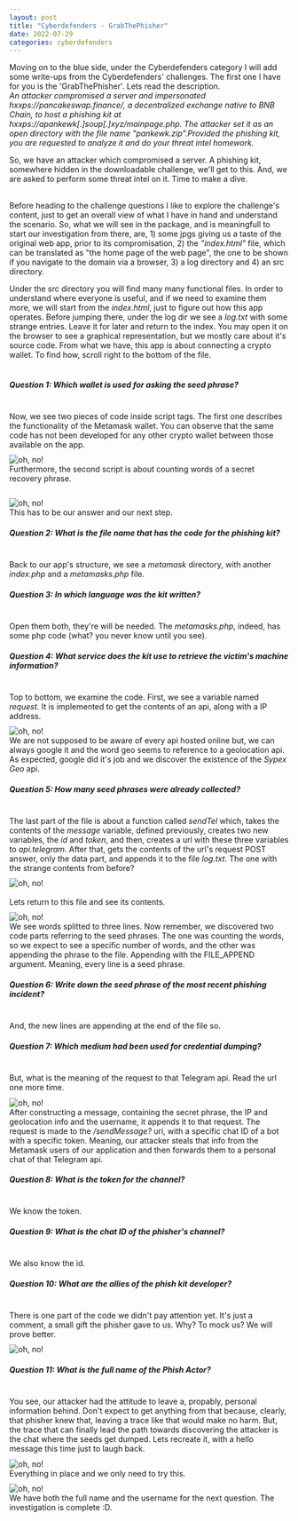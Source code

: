 ```yaml
---
layout: post
title: "Cyberdefenders - GrabThePhisher"
date: 2022-07-29
categories: cyberdefenders
---
```


Moving on to the blue side, under the Cyberdefenders category I will add some write-ups from the Cyberdefenders' challenges. The first one I have for you is the 'GrabThePhisher'. Lets read the description.<br>
<i>An attacker compromised a server and impersonated hxxps://pancakeswap.finance/, a decentralized exchange native to BNB Chain, to host a phishing kit at hxxps://apankewk[.]soup[.]xyz/mainpage.php. The attacker set it as an open directory with the file name "pankewk.zip".Provided the phishing kit, you are requested to analyze it and do your threat intel homework.</i><br>

So, we have an attacker which compromised a server. A phishing kit, somewhere hidden in the downloadable challenge, we'll get to this. And, we are asked to perform some threat intel on it. Time to make a dive.<br><br>

Before heading to the challenge questions I like to explore the challenge's content, just to get an overall view of what I have in hand and understand the scenario. So, what we will see in the package, and is meaningfull to start our investigation from there, are, 1) some jpgs giving us a taste of the original web app, prior to its compromisation, 2) the <i>"index.html"</i> file, which can be translated as "the home page of the web page", the one to be shown if you navigate to the domain via a browser, 3) a log directory and 4) an src directory.<br>

Under the src directory you will find many many functional files. In order to understand where everyone is useful, and if we need to examine them more, we will start from the <i>index.html</i>, just to figure out how this app operates. Before jumping there, under the log dir we see a <i>log.txt</i> with some strange entries. Leave it for later and return to the index. You may open it on the browser to see a graphical representation, but we mostly care about it's source code. From what we have, this app is about connecting a crypto wallet. To find how, scroll right to the bottom of the file.<br><br>

<article>
<h5>Question 1: Which wallet is used for asking the seed phrase?</h5><br>
Now, we see two pieces of code inside script tags. The first one describes the functionality of the Metamask wallet. You can observe that the same code has not been developed for any other crypto wallet between those available on the app.<br>
<img src="/securityegg/assets/images/cyberdefenders/phisher/1_index_connect.png" alt="oh, no!" style="margin-top: 2%; max-width: 100%"><br>
Furthermore, the second script is about counting words of a secret recovery phrase.<br><br>
<img src="/securityegg/assets/images/cyberdefenders/phisher/1_secret_phrases.png" alt="oh, no!" style="margin-top: 2%; max-width: 100%"><br>
This has to be our answer and our next step.<br>
<h5>Question 2: What is the file name that has the code for the phishing kit?</h5><br>
Back to our app's structure, we see a <i>metamask</i> directory, with another <i>index.php</i> and a <i>metamasks.php</i> file.<br>
<h5>Question 3: In which language was the kit written?</h5><br>
Open them both, they're will be needed. The <i>metamasks.php</i>, indeed, has some php code (what? you never know until you see).<br>
<h5>Question 4: What service does the kit use to retrieve the victim's machine information?</h5><br>
Top to bottom, we examine the code. First, we see a variable named <i>request</i>. It is implemented to get the contents of an api, along with a IP address.<br>
<img src="/securityegg/assets/images/cyberdefenders/phisher/4_api.png" alt="oh, no!" style="margin-top: 2%; max-width: 100%"><br>
We are not supposed to be aware of every api hosted online but, we can always google it and the word geo seems to reference to a geolocation api. As expected, google did it's job and we discover the existence of the <i>Sypex Geo</i> api.<br>
<h5>Question 5: How many seed phrases were already collected?</h5><br>
The last part of the file is about a function called <i>sendTel</i> which, takes the contents of the <i>message</i> variable, defined previously, creates two new variables, the <i>id</i> and <i>token</i>, and then, creates a url with these three variables to <i>api.telegram</i>. After that, gets the contents of the url's request POST answer, only the data part, and appends it to the file <i>log.txt</i>. The one with the strange contents from before?<br>
<img src="/securityegg/assets/images/cyberdefenders/phisher/5_code_part.png" alt="oh, no!" style="margin-top: 2%; max-width: 100%"><br><br>
Lets return to this file and see its contents.<br>
<img src="/securityegg/assets/images/cyberdefenders/phisher/5_seeds.png" alt="oh, no!" style="margin-top: 2%; max-width: 100%"><br>
We see words splitted to three lines. Now remember, we discovered two code parts referring to the seed phrases. The one was counting the words, so we expect to see a specific number of words, and the other was appending the phrase to the file. Appending with the FILE_APPEND argument. Meaning, every line is a seed phrase.
<h5>Question 6: Write down the seed phrase of the most recent phishing incident?</h5><br>
And, the new lines are appending at the end of the file so.
<h5>Question 7: Which medium had been used for credential dumping?</h5><br>
But, what is the meaning of the request to that Telegram api. Read the url one more time.<br>
<img src="/securityegg/assets/images/cyberdefenders/phisher/7_code_part.png" alt="oh, no!" style="margin-top: 2%; max-width: 100%"><br>
After constructing a message, containing the secret phrase, the IP and geolocation info and the username, it appends it to that request. The request is made to the <i>/sendMessage?</i> uri, with a specific chat ID of a bot with a specific token. Meaning, our attacker steals that info from the Metamask users of our application and then forwards them to a personal chat of that Telegram api.
<h5>Question 8: What is the token for the channel?</h5><br>
We know the token.<br>
<h5>Question 9: What is the chat ID of the phisher's channel?</h5><br>
We also know the id.<br>
<h5>Question 10: What are the allies of the phish kit developer?</h5><br>
There is one part of the code we didn't pay attention yet. It's just a comment, a small gift the phisher gave to us. Why? To mock us? We will prove better.<br>
<img src="/securityegg/assets/images/cyberdefenders/phisher/10_allies.png" alt="oh, no!" style="margin-top: 2%; max-width: 100%"><br>
<h5>Question 11: What is the full name of the Phish Actor?</h5><br>
You see, our attacker had the attitude to leave a, propably, personal information behind. Don't expect to get anything from that because, clearly, that phisher knew that, leaving a trace like that would make no harm. But, the trace that can finally lead the path towards discovering the attacker is the chat where the seeds get dumped. Lets recreate it, with a hello message this time just to laugh back.<br>
<img src="/securityegg/assets/images/cyberdefenders/phisher/recreate_link.png" alt="oh, no!" style="margin-top: 2%; max-width: 100%"><br>
Everything in place and we only need to try this.<br>
<img src="/securityegg/assets/images/cyberdefenders/phisher/11_12_answers.png" alt="oh, no!" style="margin-top: 2%; max-width: 100%"><br>
We have both the full name and the username for the next question. The investigation is complete :D.
</article>
